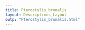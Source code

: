 ```yaml
---
title: Pterostylis_brumalis
layout: Descriptions_Layout 
outp: "Pterostylis_brumalis.html"
---
```



